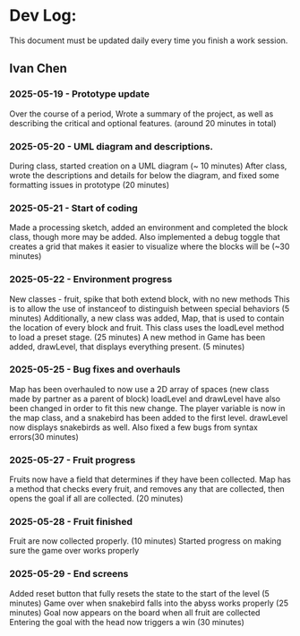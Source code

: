 # Dev Log:

This document must be updated daily every time you finish a work session.

## Ivan Chen

### 2025-05-19 - Prototype update
Over the course of a period, Wrote a summary of the project, as well as describing the critical and optional features. (around 20 minutes in total)

### 2025-05-20 - UML diagram and descriptions.
During class, started creation on a UML diagram (~ 10 minutes)
After class, wrote the descriptions and details for below the diagram, and fixed some formatting issues in prototype (20 minutes)

### 2025-05-21 - Start of coding
Made a processing sketch, added an environment and completed the block class, though more may be added. Also implemented a debug toggle that creates a grid that makes it easier to visualize where the blocks will be (~30 minutes)

### 2025-05-22 - Environment progress
New classes - fruit, spike that both extend block, with no new methods
This is to allow the use of instanceof to distinguish between special behaviors (5 minutes)
Additionally, a new class was added, Map, that is used to contain the location of every block and fruit.
This class uses the loadLevel method to load a preset stage. (25 minutes)
A new method in Game has been added, drawLevel, that displays everything present. (5 minutes)

### 2025-05-25 - Bug fixes and overhauls
Map has been overhauled to now use a 2D array of spaces (new class made by partner as a parent of block)
loadLevel and drawLevel have also been changed in order to fit this new change. 
The player variable is now in the map class, and a snakebird has been added to the first level.
drawLevel now displays snakebirds as well.
Also fixed a few bugs from syntax errors(30 minutes)

### 2025-05-27 - Fruit progress
Fruits now have a field that determines if they have been collected. 
Map has a method that checks every fruit, and removes any that are collected, then opens the goal if all are collected. (20 minutes)

### 2025-05-28 - Fruit finished
Fruit are now collected properly. (10 minutes)
Started progress on making sure the game over works properly

### 2025-05-29 - End screens
Added reset button that fully resets the state to the start of the level (5 minutes)
Game over when snakebird falls into the abyss works properly (25 minutes)
Goal now appears on the board when all fruit are collected
Entering the goal with the head now triggers a win (30 minutes)